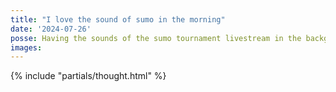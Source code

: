 ```yaml
---
title: "I love the sound of sumo in the morning"
date: '2024-07-26'
posse: Having the sounds of the sumo tournament livestream in the background as I make breakfast and do morning chores is becoming a regular occurrence in our family home.
images:
---
```


{% include "partials/thought.html" %}
